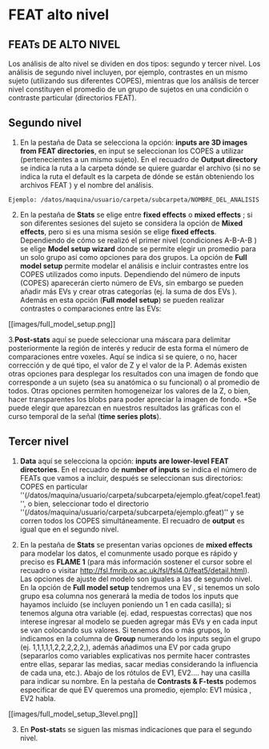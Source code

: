 FEAT alto nivel 
===============

## FEATs DE ALTO NIVEL

Los análisis de alto nivel se dividen en dos tipos: segundo y tercer nivel. Los análisis de segundo nivel incluyen, por ejemplo, contrastes en un mismo sujeto (utilizando sus diferentes COPES), mientras que los análisis de tercer nivel constituyen el promedio de un grupo de sujetos en una condición o contraste particular (directorios FEAT).

## Segundo nivel 

1. En la pestaña de Data se selecciona la opción: **inputs are 3D images from FEAT directories**, en input se seleccionan los COPES a utilizar (pertenecientes a un mismo sujeto). En el recuadro de **Output directory** se indica la ruta a la carpeta dónde se quiere guardar el archivo (si no se indica la ruta el default es la carpeta de dónde se están obteniendo los archivos FEAT ) y el nombre del análisis.

`Ejemplo: /datos/maquina/usuario/carpeta/subcarpeta/NOMBRE_DEL_ANALISIS` 

2. En la pestaña de **Stats** se elige entre **fixed effects** o **mixed effects** ; si son diferentes sesiones del sujeto se considera la opción de **Mixed effects**, pero si es una misma sesión se elige **fixed effects**. Dependiendo de cómo se realizó el primer nivel (condiciones A-B-A-B ) se elige **Model setup wizard** donde se permite elegir un promedio para un solo grupo así como opciones para dos grupos. La opción de **Full model setup** permite modelar el análisis e incluir contrastes entre los COPES utilizados como inputs. Dependiendo del número de inputs (COPES) aparecerán cierto número de EVs, sin embargo se pueden añadir más EVs y crear otras categorías (ej. la suma de dos EVs ). Además en esta opción (**Full model setup**) se pueden realizar contrastes o comparaciones entre las EVs:

[[images/full_model_setup.png]]

3.**Post-stats** aquí se puede seleccionar una máscara para delimitar posteriormente la región de interés y reducir de esta forma el número de comparaciones entre voxeles. Aquí se indica si se quiere, o no,  hacer corrección y de qué tipo, el valor de Z y el valor de la P. Además existen otras opciones para desplegar los resultados con una imagen de fondo que corresponde a un sujeto (sea su anatómica o su funcional) o al promedio de todos. Otras opciones permiten homogeneizar los valores de la Z, o bien, hacer transparentes los blobs para poder apreciar la imagen de fondo.
*Se puede elegir que aparezcan en nuestros resultados las gráficas con el curso temporal de la señal  (**time series plots**). 

## Tercer nivel

1. **Data** aquí se selecciona la opción: **inputs are lower-level FEAT directories**. En el recuadro de **number of inputs** se indica el número de FEATs que vamos a incluir, después se seleccionan sus directorios: COPES en particular ''(/datos/maquina/usuario/carpeta/subcarpeta/ejemplo.gfeat/cope1.feat)'',  o bien,  seleccionar todo el directorio ''(/datos/maquina/usuario/carpeta/subcarpeta/ejemplo.gfeat)'' y se corren todos los COPES simultáneamente. El recuadro de **output** es igual que en el segundo nivel.

2. En la pestaña de **Stats** se presentan varias opciones de **mixed effects** para modelar los datos, el comunmente usado porque es rápido y preciso es **FLAME 1** (para más información sostener el cursor sobre el recuadro o visitar http://fsl.fmrib.ox.ac.uk/fsl/fsl4.0/feat5/detail.html). Las opciones de ajuste del modelo son iguales a las de segundo nivel. 
En la opción de **Full model setup** tendremos una EV , si tenemos un solo grupo esa columna nos generará la media de todos los inputs que hayamos incluido (se incluyen poniendo un 1 en cada casilla); si tenemos alguna otra variable (ej. edad, respuestas correctas) que nos interese ingresar al modelo se pueden agregar más EVs y en cada input se van colocando sus valores. Si tenemos dos o más grupos, lo indicamos en la columna de **Group** numerando los inputs según el grupo (ej. 1,1,1,1,1,2,2,2,2,2,), además añadimos una EV por cada grupo (separarlos como variables explicativas nos permite hacer contrastes entre ellas, separar las medias, sacar medias considerando la influencia de cada una, etc.). Abajo de los rótulos de EV1, EV2.... hay una casilla para indicar su nombre. 
En la pestaña de **Contrasts & F-tests**  podemos especificar de qué EV queremos una promedio, ejemplo:   EV1 música , EV2  habla.

[[images/full_model_setup_3level.png]]

3. En **Post-stat**s se siguen las mismas indicaciones que para el segundo nivel.
